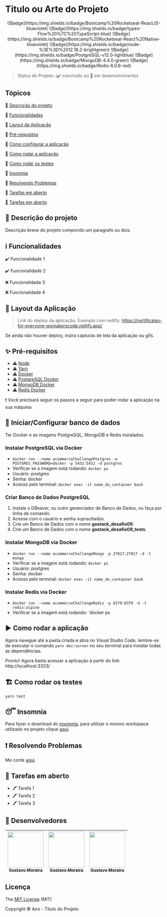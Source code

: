 # Titulo ou Arte do Projeto

<p align="center">
  ![Badge](https://img.shields.io/badge/Bootcamp%20Rocketseat-ReactJS-blueviolet)
  ![Badge](https://img.shields.io/badge/types-Flow%20%7C%20TypeScript-blue)
  ![Badge](https://img.shields.io/badge/Bootcamp%20Rocketseat-React%20Native-blueviolet)
  ![Badge](https://img.shields.io/badge/node-%3E%3D%2012.18.2-brightgreen)
  ![Badge](https://img.shields.io/badge/PostgreSQL-v12.0-lightblue)
  ![Badge](https://img.shields.io/badge/MongoDB-4.4.0-green)
  ![Badge](https://img.shields.io/badge/Redis-6.0.6-red)
</p>

> Status do Projeto: (✔️ concluído ou 🚧 em desenvolvimento)

## Tópicos

🔹 [Descrição do projeto](#🔗-descrição-do-projeto)

🔹 [Funcionalidades](#ℹ️-funcionalidades)

🔹 [Layout da Aplicação](#💨-layout-da-aplicação)

🔹 [Pré-requisitos](#✨-pré-requisitos)

🔹 [Como configurar a aplicação](#💾-iniciar/configurar-banco-de-dados)

🔹 [Como rodar a aplicação](#▶️-como-rodar-a-aplicação)

🔹 [Como rodar os testes](#🏗-como-rodar-os-testes)

🔹 [Insomnia](#😴-insomnia)

🔹 [Resolvendo Problemas](#❗️-resolvendo-problemas)

🔹 [Tarefas em aberto](#📝-tarefas-em-aberto)

🔹 [Tarefas em aberto](#🐙-desenvolvedores)

## 🔗 Descrição do projeto

<p align="justify">
  Descrição breve do projeto compondo um paragrafo ou dois. 
</p>

## ℹ️ Funcionalidades

✔️ Funcionalidade 1  

✔️ Funcionalidade 2  

❌ Funcionalidade 3  

❌ Funcionalidade 4  

## 💨 Layout da Aplicação

> Link do deploy da aplicação. Exemplo com netlify: https://certificates-for-everyone-womakerscode.netlify.app/

Se ainda não houver deploy, insira capturas de tela da aplicação ou gifs.

## ✨ Pré-requisitos

- ⚠️ [Node](https://nodejs.org/en/download/)
- ⚠️ [Yarn](https://yarnpkg.com/getting-started/install)
- ⚠️ [Docker](https://www.docker.com/products/docker-desktop)
- ⚠️ [PostgreSQL Docker](https://hub.docker.com/_/postgres)
- ⚠️ [MongoDB Docker](https://hub.docker.com/_/mongo)
- ⚠️ [Redis Docker](https://hub.docker.com/_/redis)

❗️ Você precisará seguir os passos a seguir para poder rodar a aplicação na sua máquina.

## 💾 Iniciar/Configurar banco de dados

Ter Docker e as imagens PostgreSQL, MongoDB e Redis instalados.

### Instalar PostgreSQL via Docker

* `docker run --name ecommerceChallengePostgres -e POSTGRES_PASSWORD=docker -p 5432:5432 -d postgres`
* Verificar se a imagem está rodando: `docker ps`
* Usuário: postgres
* Senha: docker
* Acesso pelo terminal: `docker exec -it nome_do_container bash`

### Criar Banco de Dados PostgreSQL

1. Instale o DBeaver, ou outro gerenciador de Banco de Dados, ou faça por linha de comando.
2. Acesse com o usuário e senha supracitados.
3. Crie um Banco de Dados com o nome __gostack_desafio09__.
4. Crie um Banco de Dados com o nome __gostack_desafio09_tests__.

### Instalar MongoDB via Docker

* `docker run --name ecommerceChallengeMongo -p 27017:27017 -d -t mongo`
* Verificar se a imagem está rodando: `docker ps`
* Usuário: postgres
* Senha: docker
* Acesso pelo terminal: `docker exec -it nome_do_container bash`

### Instalar Redis via Docker

* `docker run --name ecommerceChallengeRedis -p 6379:6379 -d -t redis:alpine`
* Verificar se a imagem está rodando: `docker ps

## ▶️ Como rodar a aplicação

Agora navegue até a pasta criada e abra no Visual Studio Code, lembre-se de executar o comando `yarn dev:server` no seu terminal para instalar todas as dependências.

Pronto! Agora basta acessar a aplicação à partir do link: http://localhost:3333/

## 🏗 Como rodar os testes

```bash
yarn test
```

## 😴 Insomnia

Para fazer o download do [insomnia](https://insomnia.rest/download/), para utilizar o mesmo workspace utilizado no projeto clique [aqui]().

## ❗️ Resolvendo Problemas

Me conte [aqui]().

## 📝 Tarefas em aberto

- 🖊 Tarefa 1
- 🖊 Tarefa 2
- 🖊 Tarefa 3

## 🐙 Desenvolvedores

| [<img src="https://avatars1.githubusercontent.com/u/18315899?s=460&u=54d9c6ea66f2b27120bf39dabe1d36ff22a92b9d&v=4>][(https://github.com/MGustav0](https://avatars1.githubusercontent.com/u/18315899?s=460&u=54d9c6ea66f2b27120bf39dabe1d36ff22a92b9d&v=4))" width=115><br><sub>Gustavo Moreira</sub>](https://github.com/MGustav0) | [<img src="https://avatars1.githubusercontent.com/u/18315899?s=460&u=54d9c6ea66f2b27120bf39dabe1d36ff22a92b9d&v=4>][(https://github.com/MGustav0](https://avatars1.githubusercontent.com/u/18315899?s=460&u=54d9c6ea66f2b27120bf39dabe1d36ff22a92b9d&v=4))" width=115><br><sub>Gustavo Moreira</sub>](https://github.com/MGustav0) |  [<img src="https://avatars1.githubusercontent.com/u/18315899?s=460&u=54d9c6ea66f2b27120bf39dabe1d36ff22a92b9d&v=4>][(https://github.com/MGustav0](https://avatars1.githubusercontent.com/u/18315899?s=460&u=54d9c6ea66f2b27120bf39dabe1d36ff22a92b9d&v=4))" width=115><br><sub>Gustavo Moreira</sub>](https://github.com/MGustav0) |
| :---: | :---: | :---:

## Licença

The [MIT License]() (MIT)

Copyright :copyright: Ano - Titulo do Projeto
